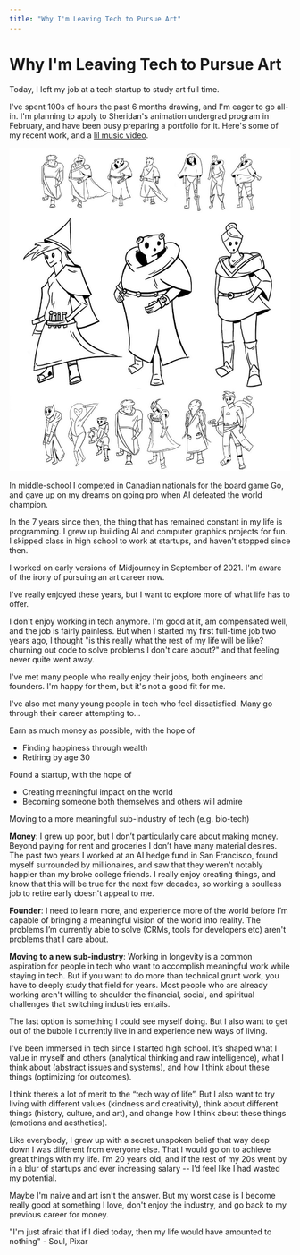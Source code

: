 ```yaml
---
title: "Why I'm Leaving Tech to Pursue Art"
---
```


# Why I'm Leaving Tech to Pursue Art
Today, I left my job at a tech startup to study art full time.

I've spent 100s of hours the past 6 months drawing, and I'm eager to go all-in. I'm planning to apply to Sheridan's animation undergrad program in February, and have been busy preparing a portfolio for it. Here's some of my recent work, and a [lil music video](https://twitter.com/LiamHinzman/status/1589660449271959552?s=20&t=svNe1i7jQQbYhdQahR1WVg).

![](../img/art-home-school/character-design-1/characters-final.jpeg)

In middle-school I competed in Canadian nationals for the board game Go, and gave up on my dreams on going pro when AI defeated the world champion.

In the 7 years since then, the thing that has remained constant in my life is programming. I grew up building AI and computer graphics projects for fun. I skipped class in high school to work at startups, and haven’t stopped since then.

I worked on early versions of Midjourney in September of 2021. I'm aware of the irony of pursuing an art career now.

I've really enjoyed these years, but I want to explore more of what life has to offer.

I don't enjoy working in tech anymore. I'm good at it, am compensated well, and the job is fairly painless. But when I started my first full-time job two years ago, I thought "is this really what the rest of my life will be like? churning out code to solve problems I don't care about?" and that feeling never quite went away.

I've met many people who really enjoy their jobs, both engineers and founders. I'm happy for them, but it's not a good fit for me.

I've also met many young people in tech who feel dissatisfied. Many go through their career attempting to...

Earn as much money as possible, with the hope of
- Finding happiness through wealth
- Retiring by age 30

Found a startup, with the hope of
- Creating meaningful impact on the world
- Becoming someone both themselves and others will admire

Moving to a more meaningful sub-industry of tech (e.g. bio-tech)

**Money**: I grew up poor, but I don’t particularly care about making money. Beyond paying for rent and groceries I don’t have many material desires. The past two years I worked at an AI hedge fund in San Francisco, found myself surrounded by millionaires, and saw that they weren't notably happier than my broke college friends. I really enjoy creating things, and know that this will be true for the next few decades, so working a soulless job to retire early doesn't appeal to me.

**Founder**: I need to learn more, and experience more of the world before I’m capable of bringing a meaningful vision of the world into reality. The problems I’m currently able to solve (CRMs, tools for developers etc) aren't problems that I care about.

**Moving to a new sub-industry**: Working in longevity is a common aspiration for people in tech who want to accomplish meaningful work while staying in tech. But if you want to do more than technical grunt work, you have to deeply study that field for years. Most people who are already working aren't willing to shoulder the financial, social, and spiritual challenges that switching industries entails.

The last option is something I could see myself doing. But I also want to get out of the bubble I currently live in and experience new ways of living.

I've been immersed in tech since I started high school. It’s shaped what I value in myself and others (analytical thinking and raw intelligence), what I think about (abstract issues and systems), and how I think about these things (optimizing for outcomes).

I think there’s a lot of merit to the “tech way of life”. But I also want to try living with different values (kindness and creativity), think about different things (history, culture, and art), and change how I think about these things (emotions and aesthetics).

Like everybody, I grew up with a secret unspoken belief that way deep down I was different from everyone else. That I would go on to achieve great things with my life. I’m 20 years old, and if the rest of my 20s went by in a blur of startups and ever increasing salary -- I’d feel like I had wasted my potential.

Maybe I'm naive and art isn't the answer. But my worst case is I become really good at something I love, don't enjoy the industry, and go back to my previous career for money.

"I'm just afraid that if I died today, then my life would have amounted to nothing" - Soul, Pixar

